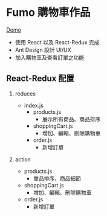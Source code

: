 # Fumo 購物車作品

[Demo](https://f9471206.github.io/redux_Fumo/store)
  
* 使用 React 以及 React-Redux 完成
* Ant Design 設計 UI/UX 
* 加入購物車及查看訂單之功能

## React-Redux 配置

1. reduces
   - index.js
     - products.js
       - 展示所有商品、商品排序
     - shoppingCart.js
       - 增加、編輯、刪除購物車
     - order.js
       - 新增訂單

2. action
   - products.js
     - 商品排序、商品細節
   - shoppingCart.js
     - 增加、編輯、刪除購物車
   - order.js
     - 新增訂單
     
